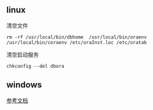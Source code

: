 ## linux

清空文件

```
rm -rf /usr/local/bin/dbhome  /usr/local/bin/oraenv  /usr/local/bin/coraenv /etc/oraInst.loc /etc/oratab 
```

清空启动服务

```
chkconfig --del dbora
```

## windows

[参考文档](https://blog.csdn.net/wei1992_6/article/details/59131223)

